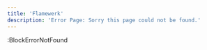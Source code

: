 ```yaml
---
title: 'Flamewerk'
description: 'Error Page: Sorry this page could not be found.'
---
```


:BlockErrorNotFound

